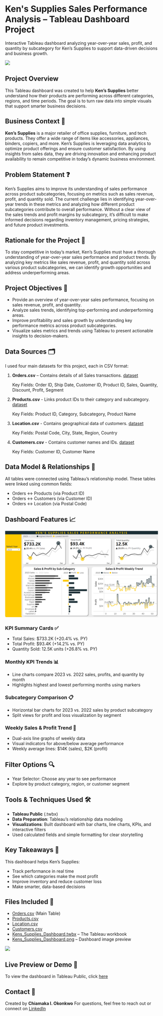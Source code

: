 # Ken's Supplies Sales Performance Analysis – Tableau Dashboard Project

Interactive Tableau dashboard analyzing year-over-year sales, profit, and quantity by subcategory for Ken’s Supplies to support data-driven decisions and business growth.



![](retail_store.jpg)



## Project Overview
This Tableau dashboard was created to help **Ken’s Supplies** better understand how their products are performing across different categories, regions, and time periods. The goal is to turn raw data into simple visuals that support smarter business decisions.



## Business Context 🏢

**Ken’s Supplies** is a major retailer of office supplies, furniture, and tech products. They offer a wide range of items like accessories, appliances, binders, copiers, and more. Ken’s Supplies is leveraging data analytics to optimize product offerings and ensure customer satisfaction. By using insights from sales data, they are driving innovation and enhancing product availability to remain competitive in today’s dynamic business environment.



## Problem Statement ❓

Ken’s Supplies aims to improve its understanding of sales performance across product subcategories, focusing on metrics such as sales revenue, profit, and quantity sold. The current challenge lies in identifying year-over-year trends in these metrics and analyzing how different product subcategories contribute to overall performance. Without a clear view of the sales trends and profit margins by subcategory, it’s difficult to make informed decisions regarding inventory management, pricing strategies, and future product investments.



## Rationale for the Project 🧠

To stay competitive in today’s market, Ken’s Supplies must have a thorough understanding of year-over-year sales performance and product trends. By analyzing key metrics like sales revenue, profit, and quantity sold across various product subcategories, we can identify growth opportunities and address underperforming areas.



## Project Objectives 🎯
- Provide an overview of year-over-year sales performance, focusing on sales revenue, profit, and quantity.
- Analyze sales trends, identifying top-performing and underperforming areas.
- Improve profitability and sales growth by understanding key performance metrics across product subcategories.
- Visualize sales metrics and trends using Tableau to present actionable insights to decision-makers.


## Data Sources 🗂️
I used four main datasets for this project, each in CSV format:

1. **Orders.csv** – Contains details of all Sales transactions. [dataset](Orders.csv) 

    Key Fields: Order ID, Ship Date, Customer ID, Product ID, Sales, Quantity, Discount, Profit, Segment

2. **Products.csv** - Links product IDs to their category and subcategory. [dataset](Products.csv) 

    Key Fields: Product ID, Category, Subcategory, Product Name

3. **Location.csv** - Contains geographical data of customers. [dataset](Location.csv)

    Key Fields: Postal Code, City, State, Region, Country

4. **Customers.csv** - Contains customer names and IDs. [dataset](Customers.csv)

    Key Fields: Customer ID, Customer Name



## Data Model & Relationships 🔧
All tables were connected using Tableau’s relationship model. These tables were linked using common fields:

- Orders ↔ Products (via Product ID)
- Orders ↔ Customers (via Customer ID)
- Orders ↔ Location (via Postal Code)



## Dashboard Features 📈

![](Kens_Supplies_Dashboard.png)

### KPI Summary Cards ✅
- Total Sales: $733.2K (+20.4% vs. PY)
- Total Profit: $93.4K (+14.2% vs. PY)
- Quantity Sold: 12.5K units (+26.8% vs. PY)
  
### Monthly KPI Trends 📊
- Line charts compare 2023 vs. 2022 sales, profits, and quantity by month
- Highlights highest and lowest performing months using markers
  
### Subcategory Comparison 📋
- Horizontal bar charts for 2023 vs. 2022 sales by product subcategory
- Split views for profit and loss visualization by segment
  
### Weekly Sales & Profit Trend 📆
- Dual-axis line graphs of weekly data
- Visual indicators for above/below average performance
- Weekly average lines: $14K (sales), $2K (profit)



## Filter Options 🔍
- Year Selector: Choose any year to see performance
- Explore by product category, region, or customer segment



## Tools & Techniques Used 🛠️
- **Tableau Public** (.twbx)
- **Data Preparation**: Tableau’s relationship data modeling
- **Visualizations**: Built dashboard with bar charts, line charts, KPIs, and interactive filters
- Used calculated fields and simple formatting for clear storytelling



## Key Takeaways 📌
This dashboard helps Ken’s Supplies:
- Track performance in real time
- See which categories make the most profit
- Improve inventory and reduce customer loss
- Make smarter, data-based decisions



## Files Included 📂
- [Orders.csv](Orders.csv) (Main Table)
- [Products.csv](Products.csv)
- [Location.csv](Location.csv)
- [Customers.csv](Customers.csv)
- [Kens_Supplies_Dashboard.twbx](Kens_Supplies_Dashboard.twbx) – The Tableau workbook
- [Kens_Supplies_Dashboard.png](Kens_Supplies_Dashboard.png) – Dashboard image preview



![](retail_store1.jpg)



## Live Preview or Demo 📍
To view the dashboard in Tableau Public, click [here](https://public.tableau.com/app/profile/chiamaka.okonkwo/viz/Kens_Supplies_Dashboard/Dashboard)



## Contact 📩
Created by **Chiamaka I. Okonkwo**
For questions, feel free to reach out or connect on [<ins>LinkedIn</ins>](https://www.linkedin.com/in/chiamaka-okonkwo42/)

